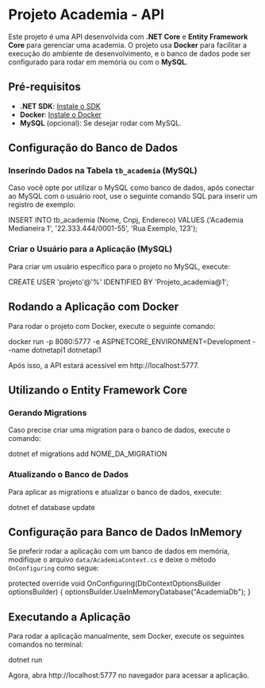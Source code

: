 # Projeto Academia - API

Este projeto é uma API desenvolvida com **.NET Core** e **Entity Framework Core** para gerenciar uma academia. O projeto usa **Docker** para facilitar a execução do ambiente de desenvolvimento, e o banco de dados pode ser configurado para rodar em memória ou com o **MySQL**.

## Pré-requisitos

- **.NET SDK**: [Instale o SDK](https://dotnet.microsoft.com/download)
- **Docker**: [Instale o Docker](https://www.docker.com/get-started)
- **MySQL** (opcional): Se desejar rodar com MySQL.

## Configuração do Banco de Dados

### Inserindo Dados na Tabela `tb_academia` (MySQL)

Caso você opte por utilizar o MySQL como banco de dados, após conectar ao MySQL com o usuário root, use o seguinte comando SQL para inserir um registro de exemplo:

INSERT INTO tb_academia (Nome, Cnpj, Endereco)
VALUES ('Academia Medianeira 1', '22.333.444/0001-55', 'Rua Exemplo, 123');

### Criar o Usuário para a Aplicação (MySQL)

Para criar um usuário específico para o projeto no MySQL, execute:

CREATE USER 'projeto'@'%' IDENTIFIED BY 'Projeto_academia@1';

## Rodando a Aplicação com Docker

Para rodar o projeto com Docker, execute o seguinte comando:

docker run -p 8080:5777 -e ASPNETCORE_ENVIRONMENT=Development --name dotnetapi1 dotnetapi1

Após isso, a API estará acessível em http://localhost:5777.

## Utilizando o Entity Framework Core

### Gerando Migrations

Caso precise criar uma migration para o banco de dados, execute o comando:

dotnet ef migrations add NOME_DA_MIGRATION

### Atualizando o Banco de Dados

Para aplicar as migrations e atualizar o banco de dados, execute:

dotnet ef database update

## Configuração para Banco de Dados InMemory

Se preferir rodar a aplicação com um banco de dados em memória, modifique o arquivo `data/AcademiaContext.cs` e deixe o método `OnConfiguring` como segue:

protected override void OnConfiguring(DbContextOptionsBuilder optionsBuilder)
{
    optionsBuilder.UseInMemoryDatabase("AcademiaDb");
}

## Executando a Aplicação

Para rodar a aplicação manualmente, sem Docker, execute os seguintes comandos no terminal:

dotnet run

Agora, abra http://localhost:5777 no navegador para acessar a aplicação.